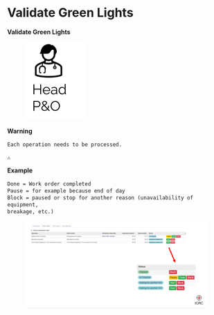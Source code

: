 # Validate Green Lights

**Validate Green Lights**

<figure><img src="../../../.gitbook/assets/image (52).png" alt=""><figcaption></figcaption></figure>

**Warning**

```
Each operation needs to be processed.
```

```
⚠
```

**Example**

```
Done = Work order completed
Pause = for example because end of day
Block = paused or stop for another reason (unavailability of equipment,
breakage, etc.)
```

<figure><img src="../../../.gitbook/assets/image (53).png" alt=""><figcaption></figcaption></figure>


